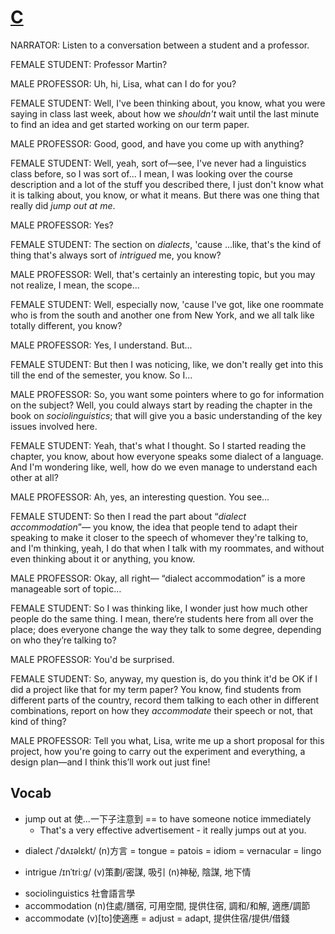 # [C](https://img.kmf.com/toefl/listening/audio/b7a612c510c02d4a17b567315f67f96d.mp3)

NARRATOR: Listen to a conversation between a student and a professor.

FEMALE STUDENT: Professor Martin?

MALE PROFESSOR: Uh, hi, Lisa, what can I do for you?

FEMALE STUDENT: Well, I've been thinking about, you know, what you were saying in class last week, about how we *shouldn't* wait until the last minute to find an idea and get started working on our term paper.

MALE PROFESSOR: Good, good, and have you come up with anything?

FEMALE STUDENT: Well, yeah, sort of—see, I've never had a linguistics class before, so I was sort of... I mean, I was looking over the course description and a lot of the stuff you described there, I just don't know what it is talking about, you know, or what it means. But there was one thing that really did *jump out at me*.

MALE PROFESSOR: Yes?

FEMALE STUDENT: The section on *dialects*, 'cause ...like, that's the kind of thing that's always sort of *intrigued* me, you know?

MALE PROFESSOR: Well, that's certainly an interesting topic, but you may not realize, I mean, the scope...

FEMALE STUDENT: Well, especially now, 'cause I've got, like one roommate who is from the south and another one from New York, and we all talk like totally different, you know?

MALE PROFESSOR: Yes, I understand. But...

FEMALE STUDENT: But then I was noticing, like, we don't really get into this till the end of the semester, you know. So I...

MALE PROFESSOR: So, you want some pointers where to go for information on the subject? Well, you could always start by reading the chapter in the book on *sociolinguistics*; that will give you a basic understanding of the key issues involved here.

FEMALE STUDENT: Yeah, that's what I thought. So I started reading the chapter, you know, about how everyone speaks some dialect of a language. And I'm wondering like, well, how do we even manage to understand each other at all?

MALE PROFESSOR: Ah, yes, an interesting question. You see...

FEMALE STUDENT: So then I read the part about “*dialect accommodation*”— you know, the idea that people tend to adapt their speaking to make it closer to the speech of whomever they're talking to, and I'm thinking, yeah, I do that when I talk with my roommates, and without even thinking about it or anything, you know.

MALE PROFESSOR: Okay, all right— “dialect accommodation” is a more manageable sort of topic…

FEMALE STUDENT: So I was thinking like, I wonder just how much other people do the same thing. I mean, there’re students here from all over the place; does everyone change the way they talk to some degree, depending on who they’re talking to?

MALE PROFESSOR: You'd be surprised.

FEMALE STUDENT: So, anyway, my question is, do you think it'd be OK if I did a project like that for my term paper? You know, find students from different parts of the country, record them talking to each other in different combinations, report on how they *accommodate* their speech or not, that kind of thing?

MALE PROFESSOR: Tell you what, Lisa, write me up a short proposal for this project, how you're going to carry out the experiment and everything, a design plan—and I think this’ll work out just fine!

## Vocab
- jump out at 使...一下子注意到 == to have someone notice immediately
	- That's a very effective advertisement - it really jumps out at you.
* dialect /ˈdʌɪəlɛkt/ (n)方言 = tongue = patois = idiom = vernacular = lingo
+ intrigue /ɪnˈtriːɡ/ (v)策劃/密謀, 吸引 (n)神秘, 陰謀, 地下情
- sociolinguistics 社會語言學
- accommodation (n)住處/膳宿, 可用空間, 提供住宿, 調和/和解, 適應/調節
- accommodate (v)[to]使適應 = adjust = adapt, 提供住宿/提供/借錢